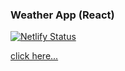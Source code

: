 ### Weather App (React)

[![Netlify Status](https://api.netlify.com/api/v1/badges/ea08aafd-6425-4788-9839-42e17d4f4244/deploy-status)](https://app.netlify.com/sites/odev3weatherapp/deploys)

[click here...](https://odev3weatherapp.netlify.app/)
